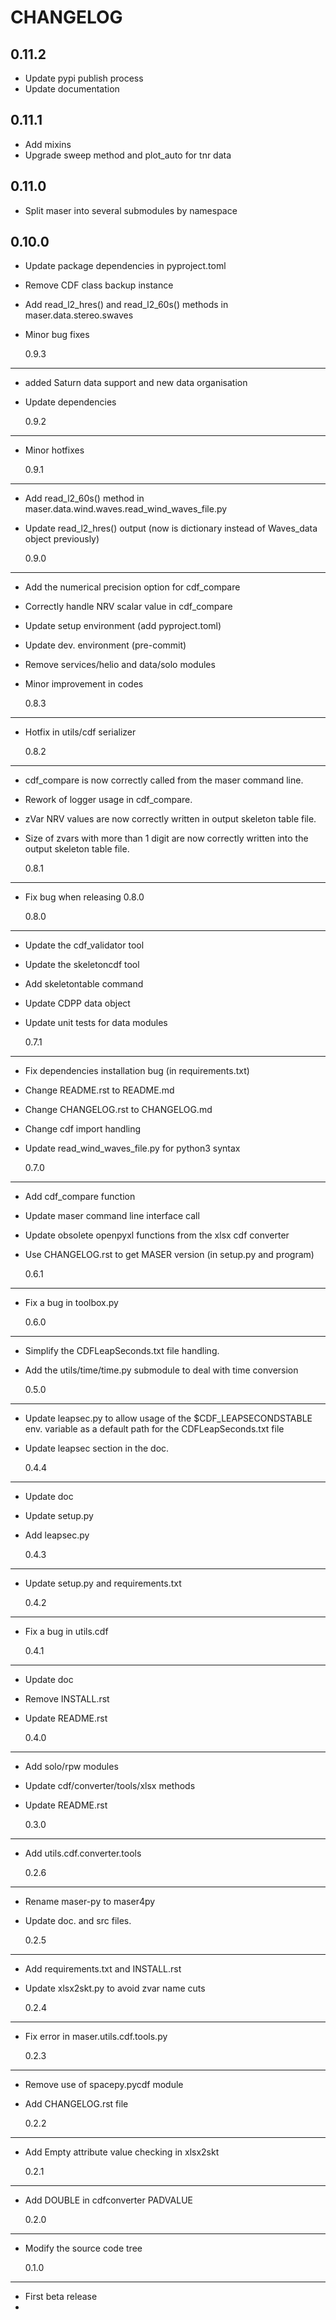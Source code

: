 # CHANGELOG

## 0.11.2

- Update pypi publish process
- Update documentation

## 0.11.1

- Add mixins
- Upgrade sweep method and plot_auto for tnr data

## 0.11.0

- Split maser into several submodules by namespace

## 0.10.0

- Update package dependencies in pyproject.toml
- Remove CDF class backup instance
- Add read_l2_hres() and read_l2_60s() methods in maser.data.stereo.swaves
- Minor bug fixes

  0.9.3

---

- added Saturn data support and new data organisation
- Update dependencies

  0.9.2

---

- Minor hotfixes

  0.9.1

---

- Add read_l2_60s() method in maser.data.wind.waves.read_wind_waves_file.py
- Update read_l2_hres() output (now is dictionary instead of Waves_data object previously)

  0.9.0

---

- Add the numerical precision option for cdf_compare
- Correctly handle NRV scalar value in cdf_compare
- Update setup environment (add pyproject.toml)
- Update dev. environment (pre-commit)
- Remove services/helio and data/solo modules
- Minor improvement in codes

  0.8.3

---

- Hotfix in utils/cdf serializer

  0.8.2

---

- cdf_compare is now correctly called from the maser command line.
- Rework of logger usage in cdf_compare.
- zVar NRV values are now correctly written in output skeleton table file.
- Size of zvars with more than 1 digit are now correctly written into the output skeleton table file.

  0.8.1

---

- Fix bug when releasing 0.8.0

  0.8.0

---

- Update the cdf_validator tool
- Update the skeletoncdf tool
- Add skeletontable command
- Update CDPP data object
- Update unit tests for data modules

  0.7.1

---

- Fix dependencies installation bug (in requirements.txt)
- Change README.rst to README.md
- Change CHANGELOG.rst to CHANGELOG.md
- Change cdf import handling
- Update read_wind_waves_file.py for python3 syntax

  0.7.0

---

- Add cdf_compare function
- Update maser command line interface call
- Update obsolete openpyxl functions from the xlsx cdf converter
- Use CHANGELOG.rst to get MASER version (in setup.py and program)

  0.6.1

---

- Fix a bug in toolbox.py

  0.6.0

---

- Simplify the CDFLeapSeconds.txt file handling.
- Add the utils/time/time.py submodule to deal with time conversion

  0.5.0

---

- Update leapsec.py to allow usage of the $CDF_LEAPSECONDSTABLE env. variable as a default path for the CDFLeapSeconds.txt file
- Update leapsec section in the doc.

  0.4.4

---

- Update doc
- Update setup.py
- Add leapsec.py

  0.4.3

---

- Update setup.py and requirements.txt

  0.4.2

---

- Fix a bug in utils.cdf

  0.4.1

---

- Update doc
- Remove INSTALL.rst
- Update README.rst

  0.4.0

---

- Add solo/rpw modules
- Update cdf/converter/tools/xlsx methods
- Update README.rst

  0.3.0

---

- Add utils.cdf.converter.tools

  0.2.6

---

- Rename maser-py to maser4py
- Update doc. and src files.

  0.2.5

---

- Add requirements.txt and INSTALL.rst
- Update xlsx2skt.py to avoid zvar name cuts

  0.2.4

---

- Fix error in maser.utils.cdf.tools.py

  0.2.3

---

- Remove use of spacepy.pycdf module
- Add CHANGELOG.rst file

  0.2.2

---

- Add Empty attribute value checking in xlsx2skt

  0.2.1

---

- Add DOUBLE in cdfconverter PADVALUE

  0.2.0

---

- Modify the source code tree

  0.1.0

---

- First beta release
-
